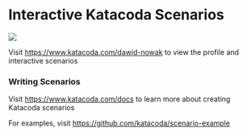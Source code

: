 # Interactive Katacoda Scenarios

[![](http://shields.katacoda.com/katacoda/dawid-nowak/count.svg)](https://www.katacoda.com/dawid-nowak "Get your profile on Katacoda.com")

Visit https://www.katacoda.com/dawid-nowak to view the profile and interactive scenarios

### Writing Scenarios
Visit https://www.katacoda.com/docs to learn more about creating Katacoda scenarios

For examples, visit https://github.com/katacoda/scenario-example
